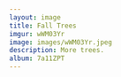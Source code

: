 ```yaml
---
layout: image
title: Fall Trees
imgur: wWM03Yr
image: images/wWM03Yr.jpeg
description: More trees.
album: 7a11ZPT
---
```



